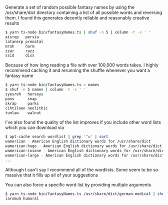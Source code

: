 Generate a set of random possible fantasy names by using the /usr/share/dict
directory containing a list of all possible words and reversing them. I found
this generates decently reliable and reasonably creative results

```bash
$ yarn ts-node bin/fantasyNames.ts | shuf -n 5 | column -t -s ' '
aisrep   persia
latanerp prenatal
mrah     harm
zzar     razz
ssid     diss
```

Because of how long reading a file with over 100,000 words takes. I highly
recommend caching it and rerunning the shuffle whenever you want a fantasy name

```bash
$ yarn ts-node bin/fantasyNames.ts > names
$ shuf -n 5 names | column -t -s ' '
syesreh   herseys
pans      snap
skrap     parks
cihtiloen neolithic
tunlaw    walnut
```

I've also found the quality of the list improves if you include other word lists
which you can download via

```bash
$ apt-cache search wordlist | grep '^w' | sort
wamerican - American English dictionary words for /usr/share/dict
wamerican-huge - American English dictionary words for /usr/share/dict
wamerican-insane - American English dictionary words for /usr/share/dict
wamerican-large - American English dictionary words for /usr/share/dict
...
```

Although I can't say I recommend all of the wordlists. Some seem to be so
massive that it fills up all of your suggestions

You can also force a specific word list by providing multiple arguments

```bash
$ yarn ts-node bin/fantasyNames.ts /usr/share/dict/german-medical | shuf -n 1
laromuh humoral
```